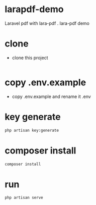 # larapdf-demo
Laravel pdf with lara-pdf . lara-pdf demo

# clone 

* clone this project

```bash 

```

# copy .env.example 

* copy .env.example and rename it .env 

# key generate 

```bash 
php artisan key:generate 
```

# composer install 

```bash 
composer install 
``` 

# run 

```bash 
php artisan serve 
```

